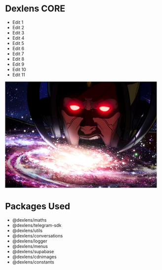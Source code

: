 # Dexlens CORE

- Edit 1
- Edit 2
- Edit 3
- Edit 4
- Edit 5
- Edit 6
- Edit 7
- Edit 8
- Edit 9
- Edit 10
- Edit 11

![alt text](galactus.png "Dexlens Core")

# Packages Used
- @dexlens/maths
- @dexlens/telegram-sdk
- @dexlens/utils
- @dexlens/conversations
- @dexlens/logger
- @dexlens/menus
- @dexlens/supabase
- @dexlens/cdnimages
- @dexlens/constants

